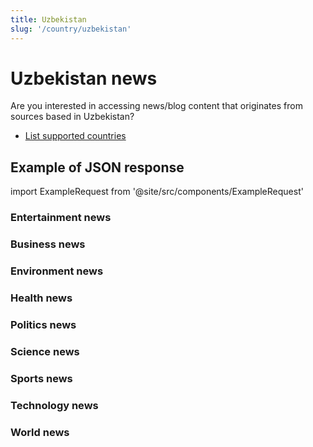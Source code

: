 ```yaml
---
title: Uzbekistan
slug: '/country/uzbekistan'
---
```


# Uzbekistan news

Are you interested in accessing news/blog content that originates from sources based in Uzbekistan?

- [List supported countries](/get-articles/countries)

## Example of JSON response

import ExampleRequest from '@site/src/components/ExampleRequest'

### Entertainment news
<ExampleRequest url="https://apitube.io/v1/news/articles?limit=2&category=news/Arts_and_Entertainment&country=uz"></ExampleRequest>

### Business news
<ExampleRequest url="https://apitube.io/v1/news/articles?limit=2&category=news/Business&country=uz"></ExampleRequest>

### Environment news
<ExampleRequest url="https://apitube.io/v1/news/articles?limit=2&category=news/Environment&country=uz"></ExampleRequest>

### Health news
<ExampleRequest url="https://apitube.io/v1/news/articles?limit=2&category=news/Health&country=uz"></ExampleRequest>

### Politics news
<ExampleRequest url="https://apitube.io/v1/news/articles?limit=2&category=news/Politics&country=uz"></ExampleRequest>

### Science news
<ExampleRequest url="https://apitube.io/v1/news/articles?limit=2&category=news/Science&country=uz"></ExampleRequest>

### Sports news
<ExampleRequest url="https://apitube.io/v1/news/articles?limit=2&category=news/Sports&country=uz"></ExampleRequest>

### Technology news
<ExampleRequest url="https://apitube.io/v1/news/articles?limit=2&category=news/Technology&country=uz"></ExampleRequest>

### World news
<ExampleRequest url="https://apitube.io/v1/news/articles?limit=2&category=news/World&country=uz"></ExampleRequest>
